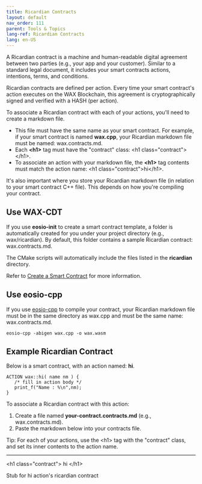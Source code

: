 ```yaml
---
title: Ricardian Contracts
layout: default
nav_order: 111
parent: Tools & Topics
lang-ref: Ricardian Contracts
lang: en-US
---
```


A Ricardian contract is a machine and human-readable digital agreement between two parties (e.g., your app and your customer). Similar to a standard legal document, it includes your smart contracts actions, intentions, terms, and conditions. 

Ricardian contracts are defined per action. Every time your smart contract's action executes on the WAX Blockchain, this agreement is cryptographically signed and verified with a HASH (per action). 

To associate a Ricardian contract with each of your actions, you'll need to create a markdown file. 

* This file must have the same name as your smart contract. For example, if your smart contract is named **wax.cpp**, your Ricardian markdown file must be named: wax.contracts.md.
* Each **&lt;h1&gt;** tag must have the "contract" class: &lt;h1 class=&quot;contract&quot;&gt;&lt;/h1&gt;.
* To associate an action with your markdown file, the **&lt;h1&gt;** tag contents must match the action name: &lt;h1 class=&quot;contract&quot;&gt;hi&lt;/h1&gt;.

It's also important where you store your Ricardian markdown file (in relation to your smart contract C++ file). This depends on how you're compiling your contract.

## Use WAX-CDT

If you use **eosio-init** to create a smart contract template, a folder is automatically created for you under your project directory (e.g., wax/ricardian). By default, this folder contains a sample Ricardian contract: wax.contracts.md.

The CMake scripts will automatically include the files listed in the **ricardian** directory.

Refer to [Create a Smart Contract](/en/dapp-development/smart-contract-quickstart/dapp_hello_world) for more information.

## Use eosio-cpp

If you use [eosio-cpp](/en/dapp-development/wax-cdt/) to compile your contract, your Ricardian markdown file must be in the same directory as wax.cpp and must be the same name: wax.contracts.md.

```shell
eosio-cpp -abigen wax.cpp -o wax.wasm
```

## Example Ricardian Contract

Below is a smart contract, with an action named: **hi**.

```
ACTION wax::hi( name nm ) {
   /* fill in action body */
   print_f("Name : %\n",nm);
}
```

To associate a Ricardian contract with this action:

1. Create a file named **your-contract.contracts.md** (e.g., wax.contracts.md).
2. Paste the markdown below into your contracts file.

<span>Tip: </span>For each of your actions, use the &lt;h1&gt; tag with the "contract" class, and set its inner contents to the action name.

<hr style="height:1px; border:none; color:#000; background-color:#000; width:100%; text-align:left; margin: 0 auto 0 0;">

&lt;h1 class=&quot;contract&quot;&gt; hi &lt;/h1&gt; 

Stub for hi action's ricardian contract